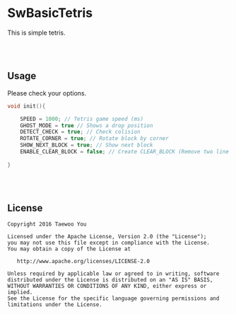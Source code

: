 # SwBasicTetris

This is simple tetris.

<br><br>

## Usage
Please check your options.
```c++
void init(){

    SPEED = 1000; // Tetris game speed (ms)
    GHOST_MODE = true // Shows a drop position
    DETECT_CHECK = true; // Check colision
    ROTATE_CORNER = true; // Rotate block by corner
    SHOW_NEXT_BLOCK = true; // Show next block
    ENABLE_CLEAR_BLOCK = false; // Create CLEAR_BLOCK (Remove two line from bottom)
    
}
```


<br><br>
## License

    Copyright 2016 Taewoo You

    Licensed under the Apache License, Version 2.0 (the "License");
    you may not use this file except in compliance with the License.
    You may obtain a copy of the License at

       http://www.apache.org/licenses/LICENSE-2.0

    Unless required by applicable law or agreed to in writing, software
    distributed under the License is distributed on an "AS IS" BASIS,
    WITHOUT WARRANTIES OR CONDITIONS OF ANY KIND, either express or implied.
    See the License for the specific language governing permissions and
    limitations under the License.
